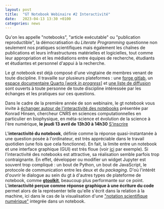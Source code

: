 ```yaml
---
layout: post
title:  "GT Notebook Webinaire #2 Interactivité"
date:   2023-04-13 13:30 +0100
categories: news
---
```


Qu'on les appelle "notebooks", "article exécutable" ou "publication reproductible", la démocratisation du _Literate Programming_ questionne non seulement nos pratiques scientifiques mais également les chaînes de publications et leurs infrastructures matérielles et logicielles, tout comme leur appropriation et les médiations entre équipes de recherche, étudiants et étudiantes et personnel d'appui à la recherche.

Le gt notebook est déjà composé d'une vingtaine de membres venant de toute discipline. Il travaille sur plusieurs plateformes : une [forge gitlab](https://gitlab.huma-num.fr/gt-notebook), un [espace documentaire Quarto [_work in progress_]](https://gt-notebook.gitpages.huma-num.fr/site_quarto/) et [une liste de diffusion](https://groupes.renater.fr/sympa/info/notebooks-inter-reseaux) sont ouverts à toute personne de toute discipline intéressée par les échanges et les pratiques sur ces questions. 

Dans le cadre de la première année de son webinaire, le gt notebook vous invite à [échanger autour de l'interactivité des notebooks](https://gt-notebook.gitpages.huma-num.fr/site_quarto/posts/webinaire2.html) présentée par Konrad Hinsen, chercheur CNRS en sciences computationnelles en particulier en biophysique, en méta-science et évolution de la science à l'ère numérique,
**le jeudi 13 avril de 13h30 à 14h30** 
[S'inscrire](https://enquetes.univ-rouen.fr/793337?lang=fr)

L'**interactivité du notebook**, définie comme la réponse quasi-instantanée à une question posée à l'ordinateur, est très appréciable dans le travail quotidien (une fois que cela fonctionne). En fait, la limite entre un notebook et une interface graphique (GUI) est très floue (voir [ici](https://jupyter-dashboards-layout.readthedocs.io/en/latest/) par exemple). Si l'interactivité des notebooks est attractive, sa réalisation semble parfois trop contraignante. En effet, développer ou modifier un widget Jupyter est souvent trop compliqué : un bout de Python, un bout de JavaScript, le protocole de communication entre les deux et du _packaging_. D'où l'intérêt d'ouvrir le dialogue au sein du gt à d'autres types de plateforme de notebook, comme  [**gtoolkit**](https://gtoolkit.com/), beaucoup plus performante sur ce point. L'**interactivité perçue comme réponse graphique à une écriture du code** permet alors de la représenter telle qu'elle s'écrit dans la relation à la machine, ici dans le cas de la visualisation d'une ["notation scientifique numérique"](https://diode.zone/w/1RUVjM5xj54gZjHXobSNUe) integrée dans un notebook.
